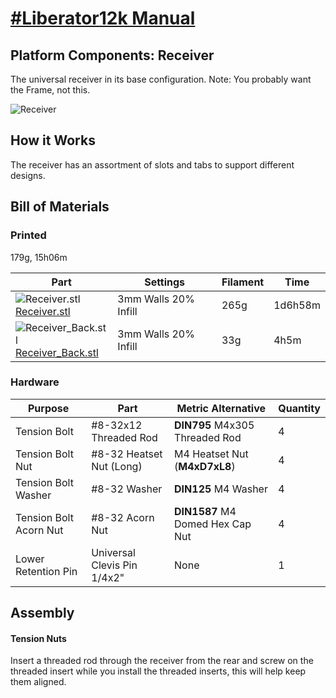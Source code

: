 # [\#Liberator12k Manual](README.md)

## Platform Components: Receiver

The universal receiver in its base configuration. Note: You probably want the Frame, not this.

![Receiver](Receiver.png)

## How it Works

The receiver has an assortment of slots and tabs to support different designs.

## Bill of Materials

### Printed

179g, 15h06m

| Part                                                                                        | Settings              | Filament | Time     |
|---------------------------------------------------------------------------------------------|-----------------------|----------|----------|
| ![Receiver.stl](Receiver_thumb.jpg)<br>[Receiver.stl](Receiver.stl)                         | 3mm Walls 20% Infill  | 265g     | 1d6h58m  |
| ![Receiver_Back.stl](Receiver_Back_thumb.jpg)<br>[Receiver_Back.stl](Receiver_Back.stl)     | 3mm Walls 20% Infill  | 33g      | 4h5m     |

### Hardware

| Purpose                | Part                        | Metric Alternative               | Quantity |
|------------------------|-----------------------------|----------------------------------|----------|
| Tension Bolt           | #8-32x12 Threaded Rod       | **DIN795** M4x305 Threaded Rod   | 4        |
| Tension Bolt Nut       | #8-32 Heatset Nut (Long)    | M4 Heatset Nut (**M4xD7xL8**)    | 4        |
| Tension Bolt Washer    | #8-32 Washer                | **DIN125** M4 Washer             | 4        |
| Tension Bolt Acorn Nut | #8-32 Acorn Nut             | **DIN1587** M4 Domed Hex Cap Nut | 4        |
| Lower Retention Pin    | Universal Clevis Pin 1/4x2" | None                             | 1        |

## Assembly

#### Tension Nuts

Insert a threaded rod through the receiver from the rear and screw on the threaded insert while you install the threaded
inserts, this will help keep them aligned.